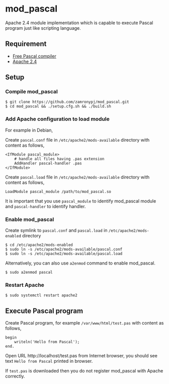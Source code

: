 # mod_pascal

Apache 2.4 module implementation which is capable to execute Pascal program just like scripting language.

## Requirement

- [Free Pascal compiler](https://www.freepascal.org)
- [Apache 2.4](https://httpd.apache.org/docs/2.4/)

## Setup

### Compile mod_pascal

```
$ git clone https://github.com/zamronypj/mod_pascal.git
$ cd mod_pascal && ./setup.cfg.sh && ./build.sh
```

### Add Apache configuration to load module

For example in Debian,

Create `pascal.conf` file in `/etc/apache2/mods-available` directory with content as follows,

```
<IfModule pascal_module>
    # handle all files having .pas extension
    AddHandler pascal-handler .pas
</IfModule>
```

Create `pascal.load` file in `/etc/apache2/mods-available` directory with content as follows,

```
LoadModule pascal_module /path/to/mod_pascal.so
```

It is important that you use `pascal_module` to identify mod_pascal module and
`pascal-handler` to identify handler.

### Enable mod_pascal

Create symlink to `pascal.conf` and `pascal.load` in `/etc/apache2/mods-enabled` directory

```
$ cd /etc/apache2/mods-enabled
$ sudo ln -s /etc/apache2/mods-available/pascal.conf
$ sudo ln -s /etc/apache2/mods-available/pascal.load
```
Alternatively, you can also use `a2enmod` command to enable mod_pascal.

```
$ sudo a2enmod pascal
```

### Restart Apache

```
$ sudo systemctl restart apache2
```

## Execute Pascal program

Create Pascal program, for example  `/var/www/html/test.pas` with content as follows,

```
begin
    writeln('Hello from Pascal');
end.
```

Open URL http://localhost/test.pas from Internet browser, you should see text `Hello from Pascal` printed in browser.

If  `test.pas` is downloaded then you do not register mod_pascal with Apache correctly.
